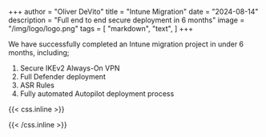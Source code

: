+++
author = "Oliver DeVito"
title = "Intune Migration"
date = "2024-08-14"
description = "Full end to end secure deployment in 6 months"
image = "/img/logo/logo.png"
tags = [
    "markdown",
    "text",
]
+++

We have successfully completed an Intune migration project in under 6 months, including;

1. Secure IKEv2 Always-On VPN
2. Full Defender deployment
3. ASR Rules
4. Fully automated Autopilot deployment process


{{< css.inline >}}
<style>
.canon { background: white; width: 100%; height: auto; }
</style>
{{< /css.inline >}}
